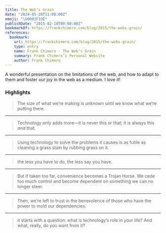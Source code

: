 ```yaml
---
title: The Web’s Grain
date: "2024-05-20T11:00:00Z"
emoji: "\U0001F33E"
publishDate: "2015-02-18T00:00:00Z"
bookmarkOf: https://frankchimero.com/blog/2015/the-webs-grain/
references:
  bookmark:
    url: https://frankchimero.com/blog/2015/the-webs-grain/
    type: entry
    name: Frank Chimero · The Web’s Grain
    summary: Frank Chimero’s Personal Website
    author: Frank Chimero
---
```

A wonderful presentation on the limitations of the web, and how to adapt to them and foster our joy in the web as a medium. I love it!

### Highlights

> The size of what we’re making is unknown until we know what we’re putting there.

---

> Technology only adds more—it is never this or that; it is always this _and_ that.

---

> Using technology to solve the problems it causes is as futile as cleaning a grass stain by rubbing grass on it.

---

> the less you have to do, the less say you have.

---

> But if taken too far, convenience becomes a Trojan Horse. We cede too much control and become dependent on something we can no longer steer.

---

> Then, we’re left to trust in the benevolence of those who have the power to mold our dependencies.

---

> it starts with a question: what is technology’s role in your life? And what, really, do you want from it?
